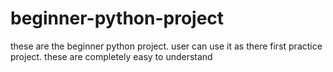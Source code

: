# beginner-python-project
these are the beginner python project. user can use it as there first practice project. these are completely easy to understand
